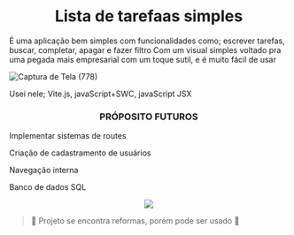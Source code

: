 <h1 align="center"> Lista de tarefaas simples </h1>
É uma aplicação bem simples com funcionalidades como; escrever tarefas, buscar, completar, apagar e fazer filtro
Com um visual simples voltado pra uma pegada mais empresarial com um toque sutil, e é muito fácil de usar



![Captura de Tela (778)](https://github.com/ANj0Geladu/listagem-de-tarefas/assets/108652849/fc0088ab-1115-4b03-a7ef-0e27fae6ef5d)


Usei nele; Vite.js, javaScript+SWC, javaScript JSX


<h3 align="center">PRÓPOSITO FUTUROS</h3>
<p>Implementar sistemas de routes</p>
<p>Criação de cadastramento de usuários<p/>
<p>Navegação interna<p/>
<p>Banco de dados SQL<p/>

<p align="center">
<img loading="lazy" src="http://img.shields.io/static/v1?label=STATUS&message=EM%20DESENVOLVIMENTO&color=GREEN&style=for-the-badge"/>
</p>

  > :construction: Projeto se encontra reformas, porém pode ser usado :construction:


